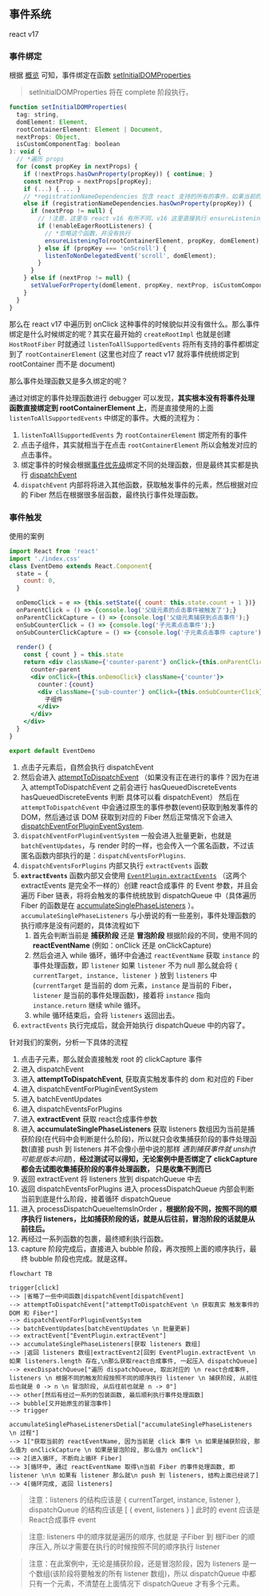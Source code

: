 ## 事件系统

react v17

### 事件绑定

根据 [概览](../../事件系统/概览.md) 可知，事件绑定在函数 [setInitialDOMProperties](src/react/v17/react-dom/src/client/ReactDOMComponent.js)

> setInitialDOMProperties 将在 complete 阶段执行， 

```js
function setInitialDOMProperties(
  tag: string,
  domElement: Element,
  rootContainerElement: Element | Document,
  nextProps: Object,
  isCustomComponentTag: boolean
): void {
  // *遍历 props
  for (const propKey in nextProps) {
    if (!nextProps.hasOwnProperty(propKey)) { continue; }
    const nextProp = nextProps[propKey];
    if (...) { ... }
    // *registrationNameDependencies 包含 react 支持的所有的事件，如果当前的 propKey 是 react支持的事件就进入该 if
    else if (registrationNameDependencies.hasOwnProperty(propKey)) {
      if (nextProp != null) {
        // !注意，这里与 react v16 有所不同，v16 这里直接执行 ensureListeningTo 函数，但是 v17 这里不会执行。因为 enableEagerRootListeners 是一个常量，值一直为 true，if (false) 自然不会执行，并且在 react-dom.development.js 中直接没有这个 if，只剩下 onScroll 的判断。这样更能说明问题了
        if (!enableEagerRootListeners) {
          // *忽略这个函数，并没有执行
          ensureListeningTo(rootContainerElement, propKey, domElement);
        } else if (propKey === 'onScroll') {
          listenToNonDelegatedEvent('scroll', domElement);
        }
      }
    } else if (nextProp != null) {
      setValueForProperty(domElement, propKey, nextProp, isCustomComponentTag);
    }
  }
}
```

那么在 react v17 中遍历到 onClick 这种事件的时候貌似并没有做什么。那么事件绑定是什么时候绑定的呢？其实在最开始的 `createRootImpl` 也就是创建 `HostRootFiber` 时就通过 `listenToAllSupportedEvents` 将所有支持的事件都绑定到了 `rootContainerElement` (这里也对应了 react v17 就将事件统统绑定到 rootContainer 而不是 document)

那么事件处理函数又是多久绑定的呢？

通过对绑定的事件处理函数进行 debugger 可以发现，**其实根本没有将事件处理函数直接绑定到 rootContainerElement 上**，而是直接使用的上面 `listenToAllSupportedEvents` 中绑定的事件。大概的流程为：

1. `listenToAllSupportedEvents` 为 `rootContainerElement` 绑定所有的事件
2. 点击子组件，其实就相当于在点击 `rootContainerElement` 所以会触发对应的点击事件。
3. 绑定事件的时候会根据[事件优先级](../../前置知识/React中的优先级.md)绑定不同的处理函数，但是最终其实都是执行 [dispatchEvent](/src/react/v17/react-dom/src/events/ReactDOMEventListener.js)
4. `dispatchEvent` 内部将将进入其他函数，获取触发事件的元素，然后根据对应的 Fiber 然后在根据很多层函数，最终执行事件处理函数。

### 事件触发

使用的案例

```jsx
import React from 'react'
import './index.css'
class EventDemo extends React.Component{
  state = {
    count: 0,
  }

  onDemoClick = e => {this.setState({ count: this.state.count + 1 })}
  onParentClick = () => {console.log('父级元素的点击事件被触发了');}
  onParentClickCapture = () => {console.log('父级元素捕获到点击事件');}
  onSubCounterClick = () => {console.log('子元素点击事件');}
  onSubCounterClickCapture = () => {console.log('子元素点击事件 capture')}
  
  render() {
    const { count } = this.state
    return <div className={'counter-parent'} onClick={this.onParentClick} onClickCapture={this.onParentClickCapture}>
      counter-parent
      <div onClick={this.onDemoClick} className={'counter'}>
        counter：{count}
        <div className={'sub-counter'} onClick={this.onSubCounterClick} onClickCapture={this.onSubCounterClickCapture}>
          子组件
        </div>
      </div>
    </div>
  }
}

export default EventDemo

```

1. 点击子元素后，自然会执行 dispatchEvent
2. 然后会进入 [attemptToDispatchEvent](src/react/v17/react-dom/src/events/ReactDOMEventListener.js) 
   （如果没有正在进行的事件？因为在进入 attemptToDispatchEvent 之前会进行 hasQueuedDiscreteEvents
      hasQueuedDiscreteEvents 判断 具体可以看 dispatchEvent）
   然后在 `attemptToDispatchEvent` 中会通过原生的事件参数(event)获取到触发事件的 DOM，然后通过该 DOM 获取到对应的 Fiber
   然后正常情况下会进入 [dispatchEventForPluginEventSystem](src/react/v17/react-dom/src/events/DOMPluginEventSystem.js).
3. `dispatchEventForPluginEventSystem` 一般会进入批量更新，也就是 `batchEventUpdates`，与 render 时的一样，也会传入一个匿名函数，不过该匿名函数内部执行的是：`dispatchEventsForPlugins`.
4. `dispatchEventsForPlugins` 内部又执行 `extractEvents` 函数
5. **`extractEvents`** 函数内部又会使用 [`EventPlugin.extractEvents`](src/react/v17/react-dom/src/events/plugins/SimpleEventPlugin.js) （这两个 extractEvents 是完全不一样的）创建 react合成事件 的 Event 参数，并且会遍历 Fiber 链表，将将会触发的事件统统放到 dispatchQueue 中（具体遍历 Fiber 的函数是在 [accumulateSinglePhaseListeners](src/react/v17/react-dom/src/events/DOMPluginEventSystem.js) ）。
   `accumulateSinglePhaseListeners` 与小册说的有一些差别，事件处理函数的执行顺序是没有问题的，具体流程如下
   1. 首先会判断当前是 **捕获阶段** 还是 **冒泡阶段** 根据阶段的不同，使用不同的 **reactEventName** (例如：onClick 还是 onClickCapture) 
   2. 然后会进入 while 循环，循环中会通过 `reactEventName` 获取 `instance` 的事件处理函数，即 `listener` 如果 `listener` 不为 null 那么就会将 `{ currentTarget, instance, listener }` 放到 `listeners` 中(`currentTarget` 是当前的 dom 元素，`instance` 是当前的 Fiber，`listener` 是当前的事件处理函数)，接着将 `instance` 指向 `instance.return` 继续 while 循环。
   3. while 循环结束后，会将 `listeners` 返回出去。
6. `extractEvents` 执行完成后，就会开始执行 dispatchQueue 中的内容了。

针对我们的案例，分析一下具体的流程

1. 点击子元素，那么就会直接触发 root 的 clickCapture 事件
2. 进入 dispatchEvent
3. 进入 **attemptToDispatchEvent**, 获取真实触发事件的 dom 和对应的 Fiber
4. 进入 dispatchEventForPluginEventSystem
5. 进入 batchEventUpdates
6. 进入 dispatchEventsForPlugins
7. 进入 **extractEvent** 获取 react合成事件参数
8. 进入 **accumulateSinglePhaseListeners** 获取 listeners 数组因为当前是捕获阶段(在代码中会判断是什么阶段)，所以就只会收集捕获阶段的事件处理函数(直接 push 到 listeners 并不会像小册中说的那样 _遇到捕获事件就 unshift 可能是版本问题_)，**经过测试可以得知，无论案例中是否绑定了 clickCapture 都会去试图收集捕获阶段的事件处理函数， 只是收集不到而已**
9. 返回 extractEvent 将 listeners 放到 dispatchQueue 中去
10. 返回 dispatchEventsForPlugins 进入 processDispatchQueue 内部会判断当前到底是什么阶段，接着循环 dispatchQueue 
11. 进入 processDispatchQueueItemsInOrder ，**根据阶段不同，按照不同的顺序执行 listeners，比如捕获阶段的话，就是从后往前，冒泡阶段的话就是从前往后。** 
12. 再经过一系列函数的包裹，最终顺利执行函数。 
13. capture 阶段完成后，直接进入 bubble 阶段，再次按照上面的顺序执行，最终 bubble 阶段也完成。就是这样。

```mermaid
flowchart TB

trigger[click]
--> |省略了一些中间函数|dispatchEvent[dispatchEvent]
--> attemptToDispatchEvent["attemptToDispatchEvent \n 获取真实 触发事件的 DOM 和 Fiber"]
--> dispatchEventForPluginEventSystem
--> batchEventUpdates[batchEventUpdates \n 批量更新]
--> extractEvent["EventPlugin.extractEvent"]
--> accumulateSinglePhaseListeners[获取 listeners 数组]
--> |返回 listeners 数组|extractEvent2[回到 EventPlugin.extractEvent \n 如果 listeners.length 存在,\n那么获取react合成事件, 一起压入 dispatchQueue]
--> execDispatchQueue["遍历 dispatchQueue, 取出对应的 \n react合成事件, listeners \n 根据不同的触发阶段按照不同的顺序执行 listener \n 捕获阶段, 从前往后也就是 0 -> n \n 冒泡阶段, 从后往前也就是 n -> 0"]
--> other[然后有经过一系列的包装函数, 最后顺利执行事件处理函数]
--> bubble[又开始原生的冒泡事件]
--> trigger

accumulateSinglePhaseListenersDetial["accumulateSinglePhaseListeners \n 过程"]
--> 1["获取当前的 reactEventName, 因为当前是 click 事件 \n 如果是捕获阶段, 那么值为 onClickCapture \n 如果是冒泡阶段, 那么值为 onClick"]
--> 2[进入循环, 不断向上循环 Fiber]
--> 3[循环中, 通过 reactEventName 取得\n当前 Fiber 的事件处理函数, 即 listener \n\n 如果有 listener 那么就\n push 到 listeners, 结构上面已经说了]
--> 4[循环完成, 返回 listeners]
```

> 注意：listeners 的结构应该是 { currentTarget, instance, listener }, dispatchQueue 的结构应该是 [ { event, listeners } ] 此时的 event 应该是 React合成事件 event

> 注意: listeners 中的顺序就是遍历的顺序, 也就是 子Fiber 到 根Fiber 的顺序压入, 所以才需要在执行的时候按照不同的顺序执行 listener

> 注意：在此案例中，无论是捕获阶段，还是冒泡阶段，因为 listeners 是一个数组(该阶段将要触发的所有 listener 数组)，所以 dispatchQueue 中都只有一个元素，不清楚在上面情况下 dispatchQueue 才有多个元素。
